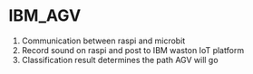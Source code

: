# IBM_AGV

1. Communication between raspi and microbit
2. Record sound on raspi and post to IBM waston IoT platform
3. Classification result determines the path AGV will go
